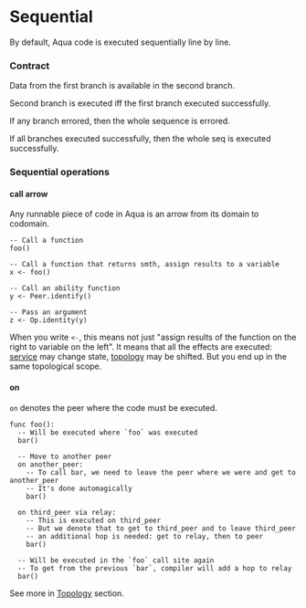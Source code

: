 # Sequential

By default, Aqua code is executed sequentially line by line.

### Contract

Data from the first branch is available in the second branch.

Second branch is executed iff the first branch executed successfully.

If any branch errored, then the whole sequence is errored.

If all branches executed successfully, then the whole seq is executed successfully.

### Sequential operations

#### call arrow

Any runnable piece of code in Aqua is an arrow from its domain to codomain.

```text
-- Call a function
foo()

-- Call a function that returns smth, assign results to a variable
x <- foo()

-- Call an ability function
y <- Peer.identify()

-- Pass an argument
z <- Op.identity(y)
```

When you write `<-`, this means not just "assign results of the function on the right to variable on the left". It means that all the effects are executed: [service](../abilities-and-services.md) may change state, [topology](../topology.md) may be shifted. But you end up in the same topological scope.

#### on

`on` denotes the peer where the code must be executed.

```text
func foo():
  -- Will be executed where `foo` was executed
  bar()
  
  -- Move to another peer
  on another_peer:
    -- To call bar, we need to leave the peer where we were and get to another_peer
    -- It's done automagically
    bar()
    
  on third_peer via relay:
    -- This is executed on third_peer
    -- But we denote that to get to third_peer and to leave third_peer
    -- an additional hop is needed: get to relay, then to peer
    bar()
 
  -- Will be executed in the `foo` call site again
  -- To get from the previous `bar`, compiler will add a hop to relay
  bar()
```

See more in [Topology](../topology.md) section.

